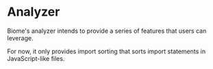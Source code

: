 # Analyzer

Biome's analyzer intends to provide a series of features that users can leverage.

For now, it only provides import sorting that sorts import statements in JavaScript-like files.